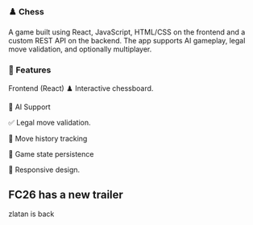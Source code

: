 ### ♟️ Chess 
A game built using React, JavaScript, HTML/CSS on the frontend and a custom REST API on the backend. The app supports AI gameplay, legal move validation, and optionally multiplayer.

### 🧩 Features
Frontend (React)
♟️ Interactive chessboard.

🧠 AI Support

✅ Legal move validation.

🔁 Move history tracking

💾 Game state persistence

📱 Responsive design.


## FC26 has a new trailer
zlatan is back 
